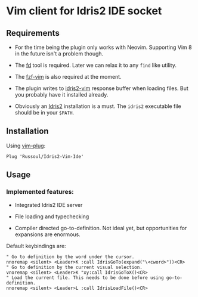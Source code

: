# Vim client for Idris2 IDE socket

## Requirements
- For the time being the plugin only works with Neovim.
  Supporting Vim 8 in the future isn't a problem though. 
  
- The [fd](https://github.com/sharkdp/fd) tool is required.
  Later we can relax it to any `find` like utility.

- The [fzf-vim](https://github.com/junegunn/fzf.vim) is also required at the moment.

- The plugin writes to [idris2-vim](https://github.com/edwinb/idris2-vim) response buffer
  when loading files. But you probably have it installed already.
  
- Obviously an [Idris2](https://github.com/idris-lang/Idris2) installation is a must.
  The `idris2` executable file should be in your `$PATH`.
  
## Installation
Using [vim-plug](https://github.com/junegunn/vim-plug):

`Plug 'Russoul/Idris2-Vim-Ide'`

## Usage

### Implemented features:
- Integrated Idris2 IDE server

- File loading and typechecking

- Compiler directed go-to-definition.
  Not ideal yet, but opportunities for expansions are enormous.

Default keybindings are:
```
" Go to definition by the word under the cursor.
nnoremap <silent> <Leader>K :call IdrisGoTo(expand("\<cword>"))<CR>
" Go to definition by the current visual selection.
vnoremap <silent> <Leader>K "xy:call IdrisGoToX()<CR>
" Load the current file. This needs to be done before using go-to-definition.
nnoremap <silent> <Leader>L :call IdrisLoadFile()<CR>
```
